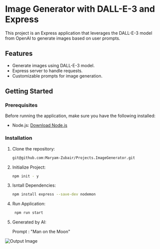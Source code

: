 # Image Generator with DALL-E-3 and Express

This project is an Express application that leverages the DALL-E-3 model from OpenAI to generate images based on user prompts.

## Features

- Generate images using DALL-E-3 model.
- Express server to handle requests.
- Customizable prompts for image generation.

## Getting Started

### Prerequisites

Before running the application, make sure you have the following installed:

- Node.js: [Download Node.js](https://nodejs.org/)

### Installation

1. Clone the repository:

   ```bash
   git@github.com:Maryam-Zubair/Projects.ImageGenerator.git
   ```

2. Initialize Project:
   ```bash
   npm init - y
   ```
3. Isntall Dependencies:
   ```bash
   npm install express --save-dev nodemon
   ```
4. Run Application:
   ```bash
    npm run start
   ```
5. Generated by AI:
   
   Prompt : "Man on the Moon"
   
![Output Image](https://oaidalleapiprodscus.blob.core.windows.net/private/org-hyuGSVbowZ136FAzofVPlX8x/user-Lnakbae8VJJqn2rOcUwHWKJX/img-0wpbpKinHKLRLjvxsT33IaGU.png?st=2024-03-03T01%3A30%3A18Z&se=2024-03-03T03%3A30%3A18Z&sp=r&sv=2021-08-06&sr=b&rscd=inline&rsct=image/png&skoid=6aaadede-4fb3-4698-a8f6-684d7786b067&sktid=a48cca56-e6da-484e-a814-9c849652bcb3&skt=2024-03-02T16%3A52%3A55Z&ske=2024-03-03T16%3A52%3A55Z&sks=b&skv=2021-08-06&sig=Ip/W%2B6qpLDaA4X/ulJQ%2B9appgmAUgWKbq8mg9h084pE%3D)
